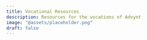 ```yaml
---
title: Vocational Resources
description: Resources for the vocations of Advynt
image: "@assets/placeholder.png"
draft: false
---
```

